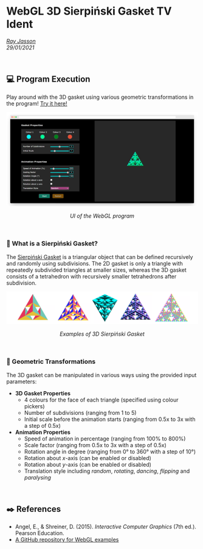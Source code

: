 # WebGL 3D Sierpiński Gasket TV Ident

*[Ray Jasson](mailto:holmesqueen2070@yahoo.com)*<br>
*29/01/2021*<br>

<br>

## :computer: Program Execution

Play around with the 3D gasket using various geometric transformations in the program! [Try it here!](https://rayjasson98.github.io/WebGL-Gasket-TV-Ident)

<p align=center><img src="/docs/img/ui.png"></p>
<p align="center"><i>UI of the WebGL program</i></p>

<br>

### :arrow_down_small: What is a Sierpiński Gasket?

The [Sierpiński Gasket](https://en.wikipedia.org/wiki/Sierpi%C5%84ski_triangle) is a triangular object that can be defined recursively and randomly using subdivisions. The 2D gasket is only a triangle with repeatedly subdivided triangles at smaller sizes, whereas the 3D gasket consists of a tetrahedron with recursively smaller tetrahedrons after subdivision.

<p align=center><img src="/docs/img/sierpinski_gasket.png"></p>
<p align="center"><i>Examples of 3D Sierpiński Gasket</i></p>

<br>

### :arrow_down_small: Geometric Transformations

The 3D gasket can be manipulated in various ways using the provided input parameters:
- **3D Gasket Properties**
  - 4 colours for the face of each triangle (specified using colour pickers)
  - Number of subdivisions (ranging from 1 to 5)
  - Initial scale before the animation starts (ranging from 0.5x to 3x with a step of 0.5x)
- **Animation Properties**
  - Speed of animation in percentage (ranging from 100% to 800%)
  - Scale factor (ranging from 0.5x to 3x with a step of 0.5x)
  - Rotation angle in degree (ranging from 0° to 360° with a step of 10°)
  - Rotation about *x*-axis (can be enabled or disabled)
  - Rotation about *y*-axis (can be enabled or disabled)
  - Translation style including *random*, *rotating*, *dancing*, *flipping* and *paralysing*

<br>

## :black_nib: References

- Angel, E., & Shreiner, D. (2015). *Interactive Computer Graphics* (7th ed.). Pearson Education.
- [A GitHub repository for WebGL examples](https://github.com/esangel/WebGL)
